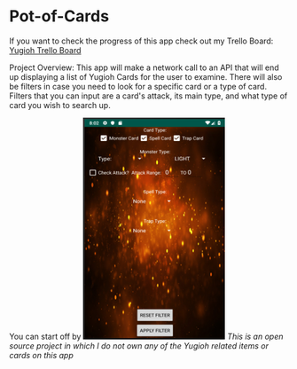 # Pot-of-Cards

If you want to check the progress of this app check out my Trello Board:
<a href = "https://trello.com/b/sYffXRhK/yugioh-card-search">Yugioh Trello Board </a>

Project Overview:
This app will make a network call to an API that will end up displaying a list of Yugioh Cards for the user to examine. There will also be filters in case you need to look for a specific card or a type of card. Filters that you can input are a card's attack, its main type, and what type of card you wish to search up.

You can start off by 
<img src="https://github.com/enricky13/Pot-of-Cards/blob/master/app/src/main/res/drawable-v24/app_screenshot_01.png" width="256" height="400" title="Screenshot1">
*This is an open source project in which I do not own any of the Yugioh related items or cards on this app*
